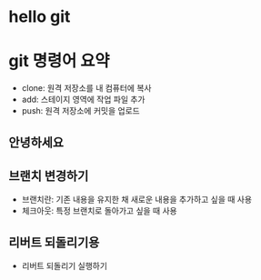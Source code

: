# hello git
# git 명령어 요약

- clone: 원격 저장소를 내 컴퓨터에 복사
- add: 스테이지 영역에 작업 파일 추가
- push: 원격 저장소에 커밋을 업로드

## 안녕하세요


## 브랜치 변경하기
- 브랜치란: 기존 내용을 유지한 채 새로운 내용을 추가하고 싶을 때 사용
- 체크아웃: 특정 브랜치로 돌아가고 싶을 때 사용

## 리버트 되돌리기용
- 리버트 되돌리기 실행하기

